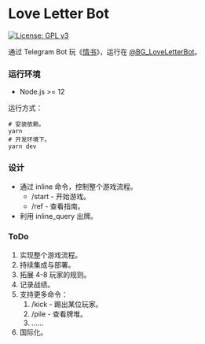 # Love Letter Bot

[![License: GPL v3](https://img.shields.io/badge/License-GPL%20v3-blue.svg)](./LICENSE)

通过 Telegram Bot 玩《[情书](<https://en.wikipedia.org/wiki/Love_Letter_(card_game)>)》，运行在 [@BG_LoveLetterBot](https://t.me/BG_LoveLetterBot)。

### 运行环境

- Node.js >= 12

运行方式：

```shell
# 安装依赖。
yarn
# 开发环境下。
yarn dev
```

### 设计

- 通过 inline 命令，控制整个游戏流程。
  - /start - 开始游戏。
  - /ref - 查看指南。
- 利用 inline_query 出牌。

### ToDo

1. 实现整个游戏流程。
2. 持续集成与部署。
3. 拓展 4-8 玩家的规则。
4. 记录战绩。
5. 支持更多命令：
   1. /kick - 踢出某位玩家。
   2. /pile - 查看牌堆。
   3. ……
6. 国际化。
